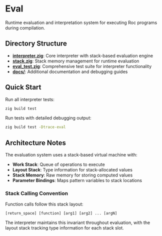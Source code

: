# Eval

Runtime evaluation and interpretation system for executing Roc programs during compilation.

## Directory Structure

- **[interpreter.zig](./interpreter.zig)**: Core interpreter with stack-based evaluation engine
- **[stack.zig](./stack.zig)**: Stack memory management for runtime evaluation
- **[eval_test.zig](./eval_test.zig)**: Comprehensive test suite for interpreter functionality
- **[docs/](./docs/)**: Additional documentation and debugging guides

## Quick Start

Run all interpreter tests:
```bash
zig build test
```

Run tests with detailed debugging output:
```bash
zig build test -Dtrace-eval
```

## Architecture Notes

The evaluation system uses a stack-based virtual machine with:

- **Work Stack**: Queue of operations to execute
- **Layout Stack**: Type information for stack-allocated values
- **Stack Memory**: Raw memory for storing computed values
- **Parameter Bindings**: Maps pattern variables to stack locations

### Stack Calling Convention

Function calls follow this stack layout:
```
[return_space] [function] [arg1] [arg2] ... [argN]
```

The interpreter maintains this invariant throughout evaluation, with the layout stack tracking type information for each stack slot.
